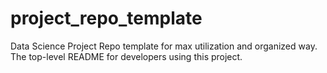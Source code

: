 # project_repo_template
Data Science Project Repo template for max utilization and organized way.
The top-level README for developers using this project.
